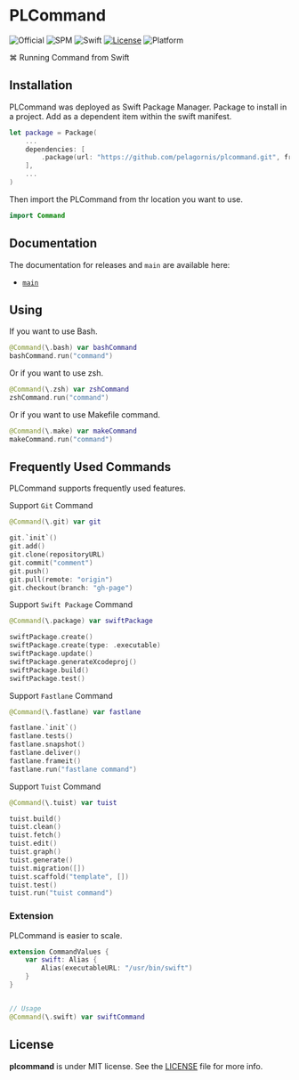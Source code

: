 # PLCommand
![Official](https://img.shields.io/badge/project-official-green.svg?colorA=303033&colorB=226af6&label=Pelagornis)
![SPM](https://img.shields.io/badge/SPM-compatible-brightgreen.svg)
![Swift](https://img.shields.io/badge/Swift-5.7-orange.svg)
[![License](https://img.shields.io/github/license/pelagornis/PLCommand)](https://github.com/pelagornis/PLCommand/blob/main/LICENSE)
![Platform](https://img.shields.io/badge/platforms-macOS%2010.5-red)

⌘ Running Command from Swift

## Installation
PLCommand was deployed as Swift Package Manager. Package to install in a project. Add as a dependent item within the swift manifest.
```swift
let package = Package(
    ...
    dependencies: [
        .package(url: "https://github.com/pelagornis/plcommand.git", from: "1.2.2")
    ],
    ...
)
```
Then import the PLCommand from thr location you want to use.

```swift
import Command
```

## Documentation
The documentation for releases and ``main`` are available here:
- [``main``](https://pelagornis.github.io/plcommand/main/documentation/command)


## Using
If you want to use Bash.

```swift
@Command(\.bash) var bashCommand
bashCommand.run("command")
```
Or if you want to use zsh.

```swift
@Command(\.zsh) var zshCommand
zshCommand.run("command")
```

Or if you want to use Makefile command.

```swift
@Command(\.make) var makeCommand
makeCommand.run("command")
```

## Frequently Used Commands
PLCommand supports frequently used features.

Support `Git` Command
```swift
@Command(\.git) var git

git.`init`()
git.add()
git.clone(repositoryURL)
git.commit("comment")
git.push()
git.pull(remote: "origin")
git.checkout(branch: "gh-page")
```

Support `Swift Package` Command
```swift
@Command(\.package) var swiftPackage

swiftPackage.create()
swiftPackage.create(type: .executable)
swiftPackage.update()
swiftPackage.generateXcodeproj()
swiftPackage.build()
swiftPackage.test()
```

Support `Fastlane` Command
```swift
@Command(\.fastlane) var fastlane

fastlane.`init`()
fastlane.tests()
fastlane.snapshot()
fastlane.deliver()
fastlane.frameit()
fastlane.run("fastlane command")
```

Support `Tuist` Command
```swift
@Command(\.tuist) var tuist

tuist.build()
tuist.clean()
tuist.fetch()
tuist.edit()
tuist.graph()
tuist.generate()
tuist.migration([])
tuist.scaffold("template", [])
tuist.test()
tuist.run("tuist command")
```

### Extension
PLCommand is easier to scale.

```swift
extension CommandValues {
    var swift: Alias {
        Alias(executableURL: "/usr/bin/swift")
    }
}


// Usage
@Command(\.swift) var swiftCommand
```

## License
**plcommand** is under MIT license. See the [LICENSE](LICENSE) file for more info.
